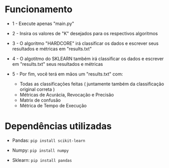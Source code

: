 # Funcionamento

- 1 - Execute apenas "main.py"

- 2 - Insira os valores de "K" desejados para os respectivos algoritmos

- 3 - O algoritmo "HARDCORE" irá classificar os dados e escrever seus resultados e métricas em "results.txt"

- 4 - O algotitmo do SKLEARN também irá classificar os dados e escrever em "results.txt" seus resultados e métricas

- 5 - Por fim, você terá em mãos um "results.txt" com:

    - Todas as classificações feitas ( juntamente também da classificação original correta )
    - Métricas de Acurácia, Revocação e Precisão
    - Matrix de confusão 
    - Métrica de Tempo de Execução 

# Dependências utilizadas

- Pandas: `pip install scikit-learn`

- Numpy: `pip install numpy`

- Sklearn: `pip install pandas`
